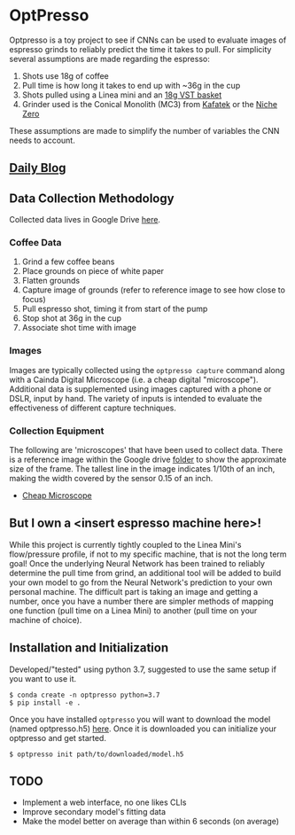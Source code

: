 # OptPresso

Optpresso is a toy project to see if CNNs can be used to evaluate images
of espresso grinds to reliably predict the time it takes to pull. For simplicity
several assumptions are made regarding the espresso:

1. Shots use 18g of coffee
2. Pull time is how long it takes to end up with ~36g in the cup
3. Shots pulled using a Linea mini and an [18g VST basket](https://store.vstapps.com/collections/vst-precision-filter-baskets/products/vst-precision-filter-baskets)
4. Grinder used is the Conical Monolith (MC3) from [Kafatek](https://www.kafatek.com/) or the [Niche Zero](https://www.nichecoffee.co.uk/)

These assumptions are made to simplify the number of variables the CNN needs
to account.

## [Daily Blog](blog/index.md)

## Data Collection Methodology

Collected data lives in Google Drive [here](https://drive.google.com/drive/folders/1MTZe69StPiZw1J9uAkJloxB7YduGlczp?usp=sharing). 

### Coffee Data

1. Grind a few coffee beans
2. Place grounds on piece of white paper
3. Flatten grounds
4. Capture image of grounds (refer to reference image to see how close to focus)
5. Pull espresso shot, timing it from start of the pump
6. Stop shot at 36g in the cup
7. Associate shot time with image

### Images

Images are typically collected using the `optpresso capture` command along with
a Cainda Digital Microscope (i.e. a cheap digital "microscope"). Additional data is
supplemented using images captured with a phone or DSLR, input by hand. The variety
of inputs is intended to evaluate the effectiveness of different capture techniques.

### Collection Equipment

The following are 'microscopes' that have been used to collect data. There is a reference image within the Google drive [folder](https://drive.google.com/drive/folders/1MTZe69StPiZw1J9uAkJloxB7YduGlczp?usp=sharing) to show the approximate size of the frame. The tallest line in the image indicates 1/10th of an inch, making the width covered by the sensor 0.15 of an inch.

* [Cheap Microscope](https://www.amazon.com/gp/product/B085XZVFGT/ref=ppx_yo_dt_b_asin_title_o03_s00?ie=UTF8&psc=1)

## But I own a \<insert espresso machine here\>!

While this project is currently tightly coupled to the Linea Mini's flow/pressure profile, if not to my specific machine, that is not the long term goal! Once the underlying Neural Network has been trained to reliably determine the pull time from grind, an additional tool will be added to build your own model to go from the Neural Network's prediction to your own personal machine. The difficult part is taking an image and getting a number, once you have a number there are simpler methods of mapping one function (pull time on a Linea Mini) to another (pull time on your machine of choice).

## Installation and Initialization

Developed/"tested" using python 3.7, suggested to use the same setup if you want to use it.

```
$ conda create -n optpresso python=3.7
$ pip install -e .
```

Once you have installed `optpresso` you will want to download the model (named optpresso.h5) [here](https://drive.google.com/drive/folders/1MTZe69StPiZw1J9uAkJloxB7YduGlczp?usp=sharing). Once it is downloaded you can initialize your optpresso and get started.

```
$ optpresso init path/to/downloaded/model.h5

```


## TODO

* Implement a web interface, no one likes CLIs
* Improve secondary model's fitting data
* Make the model better on average than within 6 seconds (on average)


